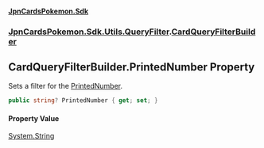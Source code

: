 #### [JpnCardsPokemon.Sdk](index.md 'index')
### [JpnCardsPokemon.Sdk.Utils.QueryFilter](JpnCardsPokemon.Sdk.Utils.QueryFilter.md 'JpnCardsPokemon.Sdk.Utils.QueryFilter').[CardQueryFilterBuilder](JpnCardsPokemon.Sdk.Utils.QueryFilter.CardQueryFilterBuilder.md 'JpnCardsPokemon.Sdk.Utils.QueryFilter.CardQueryFilterBuilder')

## CardQueryFilterBuilder.PrintedNumber Property

Sets a filter for the [PrintedNumber](JpnCardsPokemon.Sdk.Api.Card.PrintedNumber.md 'JpnCardsPokemon.Sdk.Api.Card.PrintedNumber').

```csharp
public string? PrintedNumber { get; set; }
```

#### Property Value
[System.String](https://docs.microsoft.com/en-us/dotnet/api/System.String 'System.String')